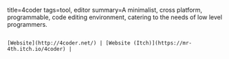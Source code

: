 title=4coder
tags=tool, editor
summary=A minimalist, cross platform, programmable, code editing environment, catering to the needs of low level programmers.
~~~~~~

[Website](http://4coder.net/) | [Website (Itch)](https://mr-4th.itch.io/4coder) | 
